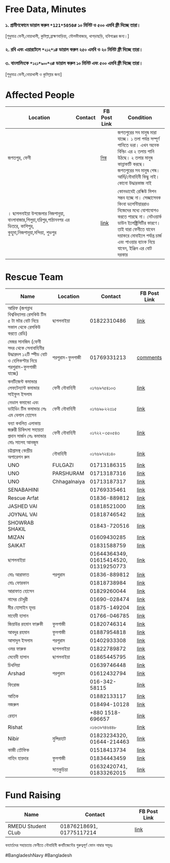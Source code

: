 # Free Data, Minutes
### ১. গ্রামীণফোনে ডায়াল করুন `*121*5050#` ১০ মিনিট ও ৫০০ এমবি ফ্রী দিচ্ছে তারা।
[শুধুমাত্র ফেনী,নোয়াখালী, কুমিল্লা,ব্রাহ্মণবাড়িয়া, মৌলভীবাজার, খাগড়াছড়ি, হবিগঞ্জের জন্য।]
### ২. রবি এবং এয়ারটেলে `*২১২*১#` ডায়াল করুন  ২৫০ এমবি ও ২০ মিনিট ফ্রী দিচ্ছে তারা।
### ৩. বাংলালিংকে `*১২১*৯০০*৩#` ডায়াল করুন  ১০ মিনিট এবং ৫০০ এমবি ফ্রী দিচ্ছে তারা।
[শুধুমাত্র ফেনী,নোয়াখালী ও কুমিল্লার জন্য]


# Affected People

| Location | Contact | FB Post Link | Condition |
|----------|---------|--------------|-----------|
| জগতপুর, ফেনী |     | [লিঙ্ক](https://www.facebook.com/share/p/T4wijvZv7XQ2BsHd/) | জগতপুরের সব মানুষ মারা যাচ্ছে। ১ তলা পর্যন্ত সম্পূর্ণ পানিতে ভরা। এখন অনেক বিল্ডিং এর ২ তলায় পানি উঠছে। ২ তলার মানুষ কান্নাকাটি করছে। জগতপুরের সব মানুষ শেষ। আর্মি/নৌবাহিনী কিছু নাই। কোনো উদ্ধারকাজ নাই |
। ছাগলনাইয়া উপজেলার নিজপানুয়া, বাংলাবাজার,শিলুয়া,হরিপুর,পাঠাননগর এর ভিতরে, কাশিপুর, কুহুমা,নিজপানুয়া,মন্দিয়া, শুভপুর | | [link](https://www.facebook.com/share/p/LcwuYbZiy51S4Dkn/) | কোনভাবেই রেস্কিউ মিশন সম্ভব হচ্ছে না। সেচ্ছাসেবক কিংবা ভলেন্টিয়াররাও নিজেদের মধ্যে যোগাযোগও করতে পারছে না। নেটওয়ার্ক ডাউন ইলেক্ট্রিসিটির কারণে। তাই যারা ফেনীতে যাবেন দয়াকরে মোবাইলে পর্যাপ্ত চার্জ এবং পাওয়ার ব্যাংক নিয়ে যাবেন, ইঞ্জিন এর বোট দরকার |

# Rescue Team

| Name | Location | Contact | FB Post Link |
|------|----------|---------|--------------|
| আরিফ (জগন্নাথ বিশ্ববিদ্যালয় রেসকিউ টিম ৫ টা মটর বোট নিয়ে সকাল থেকে রেসকিউ করতে রেডি) | ছাগলনাইয়া | 01822310486 | [link](https://www.facebook.com/awaabin.abdin/posts/pfbid02PXM3ycj7eYyA8q4J9Qh8NQvUbNycJNqbTzzbdXapoLn99RFYi7WKf4eb1wD1zCppl)|
| মেজর সানজিদ  (ফেনী সদর থেকে সেনাবাহিনীর উদ্ধারদল ১২টি স্পীড বোট ও হেলিকপ্টার নিয়ে পরশুরাম-ফুলগাজী যাচ্ছে) | পরশুরাম-ফুলগাজী | 01769331213 | [comments](https://www.facebook.com/awaabin.abdin/posts/pfbid02PXM3ycj7eYyA8q4J9Qh8NQvUbNycJNqbTzzbdXapoLn99RFYi7WKf4eb1wD1zCppl) |
| কনটিজেন্ট কমান্ডার লেফটেন্যান্ট কমান্ডার সাইফুল ইসলাম | ফেনী নৌবাহিনী | ০১৭৬৯৭৫৪১০৩ | [link](https://www.facebook.com/share/p/sXAqSav1fHb1prhc/) |
| নেভাল কমান্ডো এবং ডাইভিং টিম কমান্ডার লেঃ এম বেলাল হোসেন | ফেনী নৌবাহিনী | ০১৭৬৯৮২২৩১৫ | [link](https://www.facebook.com/share/p/sXAqSav1fHb1prhc/) |
| বন্যা কবলিত এলাকায় জরুরী চিকিৎসা সহায়তা প্রদান সার্জন লেঃ কমান্ডার মোঃ সালেহ আনজুম | ফেনী নৌবাহিনী | ০১৭২২-৩৫০৫৪৩ | [link](https://www.facebook.com/share/p/sXAqSav1fHb1prhc/) |
| চট্টগ্রামস্থ কেন্দ্রীয় অপারেশন রুম | নৌবাহিনী | ০১৭৬৯৭২৪১৪০ | [link](https://www.facebook.com/share/p/sXAqSav1fHb1prhc/) |
| UNO  | FULGAZI | 01713186315 | [link](https://www.facebook.com/share/p/Kpbo5K79RophcuT3/)|
| UNO  | PARSHURAM | 01713187316 | [link](https://www.facebook.com/share/p/Kpbo5K79RophcuT3/)|
| UNO  | Chhagalnaiya | 01713187317 | [link](https://www.facebook.com/share/p/Kpbo5K79RophcuT3/)|
| SENABAHINI |  | 01769335461 | [link](https://www.facebook.com/share/p/Kpbo5K79RophcuT3/)|
| Rescue Arfat |  | 01836-889812 | [link](https://www.facebook.com/share/p/Kpbo5K79RophcuT3/)|
| JASHED VAI |  | 01818521000 | [link](https://www.facebook.com/share/p/Kpbo5K79RophcuT3/)|
| JOYNAL VAI |  | 01818746542 | [link](https://www.facebook.com/share/p/Kpbo5K79RophcuT3/)|
| SHOWRAB SHAKIL |  | 01843-720516 | [link](https://www.facebook.com/share/p/Kpbo5K79RophcuT3/)|
| MIZAN |  | 01609430285 | [link](https://www.facebook.com/share/p/Kpbo5K79RophcuT3/)|
| SAIKAT |  | 01831588759 | [link](https://www.facebook.com/share/p/Kpbo5K79RophcuT3/)|
| ছাগলনাইয়া |  | 01644364349, 01615414520, 01319250773 | [link](https://www.facebook.com/share/p/Kpbo5K79RophcuT3/)|
| মোঃ আরাফাত | পরশুরাম | 01836-889812 | [link](https://www.facebook.com/share/p/Kpbo5K79RophcuT3/)|
| মোঃ ফোরকান |  | 01818738984 | [link](https://www.facebook.com/share/p/Kpbo5K79RophcuT3/)|
| আরাফাত হোসেন |  | 01829260044 | [link](https://www.facebook.com/share/p/Kpbo5K79RophcuT3/)|
| নাদের চৌধুরী |  | 01690-028474 | [link](https://www.facebook.com/share/p/Kpbo5K79RophcuT3/)|
| মীর হোসাইন হৃদয় |  | 01875-149204 | [link](https://www.facebook.com/share/p/Kpbo5K79RophcuT3/)|
| মাহেদী হাসান |  | 01766-046785 | [link](https://www.facebook.com/share/p/Kpbo5K79RophcuT3/)|
| জিয়াউর রহমান ফারুকী | ফুলগাজী | 01820746314 | [link](https://www.facebook.com/share/p/Kpbo5K79RophcuT3/)|
| আবদুর রহমান | ফুলগাজী | 01887954818 | [link](https://www.facebook.com/share/p/Kpbo5K79RophcuT3/)|
| আসাদুল ইসলাম | পরশুরাম | 01402933308 | [link](https://www.facebook.com/share/p/Kpbo5K79RophcuT3/)|
| ওমর ফারুক | ছাগলনাইয়া | 01822789872 | [link](https://www.facebook.com/share/p/Kpbo5K79RophcuT3/)|
| মেহেদী হাসান | ছাগলনাইয়া | 01865445795 | [link](https://www.facebook.com/share/p/Kpbo5K79RophcuT3/)|
| চিথলিয়া |  | 01639746448 | [link](https://www.facebook.com/share/p/Kpbo5K79RophcuT3/)|
| Arshad | পরশুরাম | 01612432794 | [link](https://www.facebook.com/share/p/Kpbo5K79RophcuT3/)|
| ফিরোজ |  | 016-342-58115 | [link](https://www.facebook.com/share/p/Kpbo5K79RophcuT3/)|
| আতিক |  | 01882133117 | [link](https://www.facebook.com/share/p/Kpbo5K79RophcuT3/)|
| নজরুল |  | 018494-10128 | [link](https://www.facebook.com/share/p/Kpbo5K79RophcuT3/)|
| রেহান |  | +880 1518-696657 | [link](https://www.facebook.com/share/p/Kpbo5K79RophcuT3/)|
| Rishat |  | ০১৬৩৯৭৪৬৪৪৮ | [link](https://www.facebook.com/share/p/Kpbo5K79RophcuT3/)|
| Nibir | মুন্সিরহাট | 01823234320, 01644-214463 | [link](https://www.facebook.com/share/p/Kpbo5K79RophcuT3/)|
| কাজী তৌফিক |  | 01518413734 | [link](https://www.facebook.com/share/p/Kpbo5K79RophcuT3/)|
| নাহিদ হায়দার | ফুলগাজী | 01834443459 | [link](https://www.facebook.com/share/p/Kpbo5K79RophcuT3/)|
|  | সাতকুচিয়া | 01632420741, 01833262015 | [link](https://www.facebook.com/share/p/Kpbo5K79RophcuT3/)|



# Fund Raising

| Name | Contact | FB Post Link |
|------|---------|--------------|
| RMEDU Student CLub | 01876218691, 01775117214 | [link](https://www.facebook.com/rmedusc/posts/pfbid02GR5VtYbu3qpdxXPBJcNTLeT8TyezeXXtanLqGwcJrkCT9ZyNJycDmifY32XbqD6Jl)|






বন্যার্তদের সহায়তায় ফেনীতে নৌবাহিনী কনটিজেন্টের গুরুত্বপূর্ণ ফোন নাম্বার সমূহঃ

#BangladeshNavy #Bangladesh